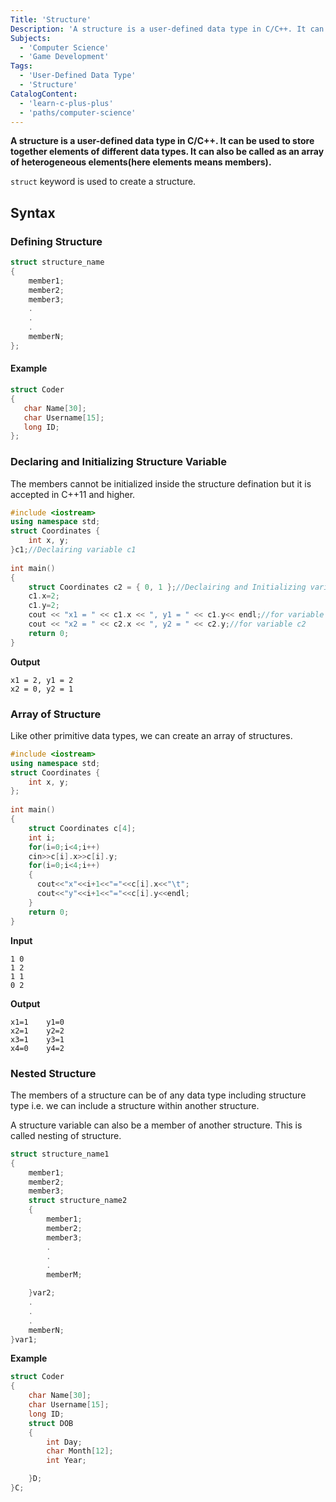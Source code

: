 ```yaml
---
Title: 'Structure'
Description: 'A structure is a user-defined data type in C/C++. It can be used to store together elements of different data types. It can also be called as an array of heterogeneous elements(here elements means members).'
Subjects:
  - 'Computer Science'
  - 'Game Development'
Tags:
  - 'User-Defined Data Type'
  - 'Structure'
CatalogContent:
  - 'learn-c-plus-plus'
  - 'paths/computer-science'
---
```


**A structure is a user-defined data type in C/C++. It can be used to store together elements of different data types. It can also be called as an array of heterogeneous elements(here elements means members).**

`struct` keyword is used to create a structure.

## Syntax

### Defining Structure

```cpp
struct structure_name
{
    member1;
    member2;
    member3;
    .
    .
    .
    memberN;
};
```

#### Example

```cpp
struct Coder
{
   char Name[30];
   char Username[15];
   long ID;
};
```

### Declaring and Initializing Structure Variable

The members cannot be initialized inside the structure defination but it is accepted in C++11 and higher.

```cpp
#include <iostream>
using namespace std;
struct Coordinates {
    int x, y;
}c1;//Declairing variable c1
 
int main()
{
    struct Coordinates c2 = { 0, 1 };//Declairing and Initializing variable c2 
    c1.x=2;
    c1.y=2;
    cout << "x1 = " << c1.x << ", y1 = " << c1.y<< endl;//for variable c1
    cout << "x2 = " << c2.x << ", y2 = " << c2.y;//for variable c2 
    return 0;
}
```

**Output**

```
x1 = 2, y1 = 2
x2 = 0, y2 = 1
```

### Array of Structure

Like other primitive data types, we can create an array of structures. 

```cpp
#include <iostream>
using namespace std;
struct Coordinates {
    int x, y;
};
 
int main()
{
    struct Coordinates c[4];
    int i;
    for(i=0;i<4;i++)
    cin>>c[i].x>>c[i].y;
    for(i=0;i<4;i++)
    {
      cout<<"x"<<i+1<<"="<<c[i].x<<"\t";
      cout<<"y"<<i+1<<"="<<c[i].y<<endl;
    }
    return 0;
}
```

**Input**

```
1 0
1 2
1 1
0 2
```
**Output**

```
x1=1    y1=0
x2=1    y2=2
x3=1    y3=1
x4=0    y4=2
```

### Nested Structure

The members of a structure can be of any data type including structure type i.e. we can include a structure within another structure.

A structure variable can also be a member of another structure. This is called nesting of structure.

```cpp
struct structure_name1
{
    member1;
    member2;
    member3;
    struct structure_name2
    {
        member1;
        member2;
        member3;
        .
        .
        .
        memberM;

    }var2;
    .
    .
    .
    memberN;
}var1;
```

**Example**

```cpp
struct Coder
{
    char Name[30];
    char Username[15];
    long ID;
    struct DOB
    {
        int Day;
        char Month[12];
        int Year;

    }D;
}C;
```
